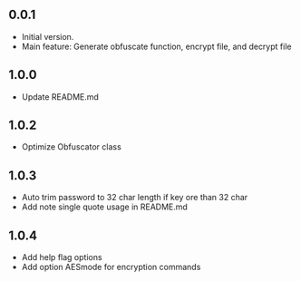 ## 0.0.1
- Initial version.
- Main feature: Generate obfuscate function, encrypt file, and decrypt file

## 1.0.0
- Update README.md

## 1.0.2
- Optimize Obfuscator class

## 1.0.3
- Auto trim password to 32 char length if key ore than 32 char
- Add note single quote usage in README.md

## 1.0.4
- Add help flag options
- Add option AESmode for encryption commands